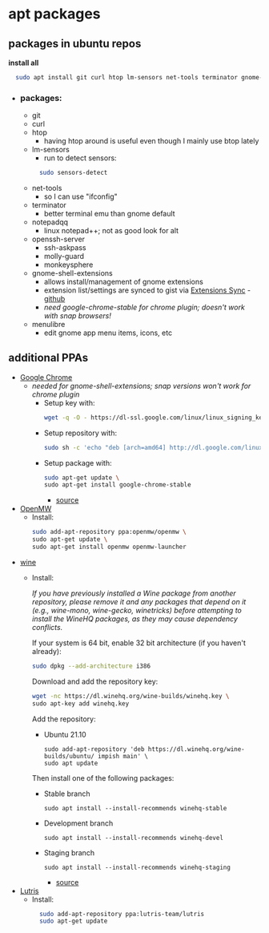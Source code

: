 # apt packages
  ## packages in ubuntu repos
  **install all**
  ``` bash
    sudo apt install git curl htop lm-sensors net-tools terminator gnome-shell-extensions
  ```
- ### packages: 
  - git
  - curl
  - htop
    - having htop around is useful even though I mainly use btop lately
  - lm-sensors
    -  run to detect sensors:
      ``` bash
        sudo sensors-detect
      ```
  - net-tools
    - so I can use "ifconfig" 
  - terminator
    - better terminal emu than gnome default
  - notepadqq
    - linux notepad++; not as good look for alt
  - openssh-server
    -  ssh-askpass
    -  molly-guard
    -  monkeysphere
  - gnome-shell-extensions
    - allows install/management of gnome extensions
    - extension list/settings are synced to gist via [Extensions Sync](https://extensions.gnome.org/extension/1486/extensions-sync/) - [github](https://github.com/oae/gnome-shell-extensions-sync)
    - *need google-chrome-stable for chrome plugin; doesn't work with snap browsers!*
  - menulibre
    - edit gnome app menu items, icons, etc



 ## additional PPAs 
  - [Google Chrome](google.com/chrome)
    - *needed for gnome-shell-extensions; snap versions won't work for chrome plugin*
      - Setup key with:
        ``` bash
        wget -q -O - https://dl-ssl.google.com/linux/linux_signing_key.pub | sudo apt-key add - 
        ```
      - Setup repository with:
        ``` bash
        sudo sh -c 'echo "deb [arch=amd64] http://dl.google.com/linux/chrome/deb/ stable main" >> /etc/apt/sources.list.d/google.list'      
        ```
      - Setup package with:
        ``` bash
        sudo apt-get update \
        sudo apt-get install google-chrome-stable
        ```
        - [source](https://www.ubuntuupdates.org/ppa/google_chrome)
  - [OpenMW](openmw.org/en)
    - Install:
      ``` bash
      sudo add-apt-repository ppa:openmw/openmw \
      sudo apt-get update \
      sudo apt-get install openmw openmw-launcher 
      ```
  - [wine](winehq.org)
    - Install: 
    
      *If you have previously installed a Wine package from another repository, please remove it and any packages that depend on it (e.g., wine-mono, wine-gecko, winetricks) before attempting to install the WineHQ packages, as they may cause dependency conflicts.*

      If your system is 64 bit, enable 32 bit architecture (if you haven't already):
      ``` bash
      sudo dpkg --add-architecture i386 
      ```
      
      Download and add the repository key:
      ``` bash
      wget -nc https://dl.winehq.org/wine-builds/winehq.key \
      sudo apt-key add winehq.key
      ```
      
      Add the repository:
        - Ubuntu 21.10	
          ``` 
          sudo add-apt-repository 'deb https://dl.winehq.org/wine-builds/ubuntu/ impish main' \
          sudo apt update
          ```

      Then install one of the following packages:
        - Stable branch	
          ```
          sudo apt install --install-recommends winehq-stable
          ```
        - Development branch	
          ```
          sudo apt install --install-recommends winehq-devel
          ```
        - Staging branch	
          ```
          sudo apt install --install-recommends winehq-staging
          ```
          - [source](https://wiki.winehq.org/Ubuntu)
  - [Lutris](lutris.net)
    - Install:
      ``` bash
        sudo add-apt-repository ppa:lutris-team/lutris
        sudo apt-get update
      ```
   

